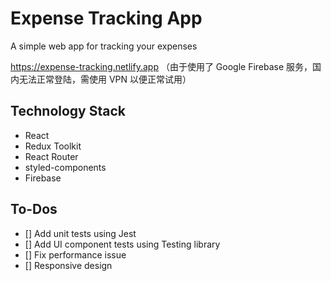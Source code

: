 # Expense Tracking App
A simple web app for tracking your expenses

https://expense-tracking.netlify.app （由于使用了 Google Firebase 服务，国内无法正常登陆，需使用 VPN 以便正常试用）

## Technology Stack
- React
- Redux Toolkit
- React Router
- styled-components
- Firebase

## To-Dos
- [] Add unit tests using Jest
- [] Add UI component tests using Testing library
- [] Fix performance issue
- [] Responsive design
